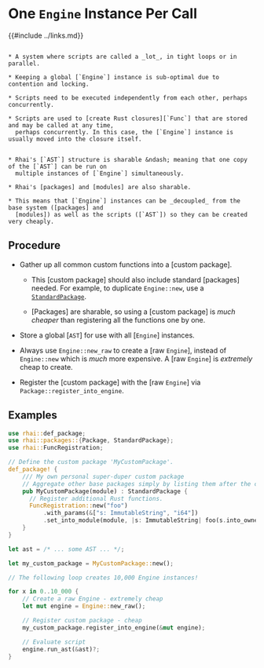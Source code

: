 One `Engine` Instance Per Call
==============================

{{#include ../links.md}}


```admonish info "Usage scenario"

* A system where scripts are called a _lot_, in tight loops or in parallel.

* Keeping a global [`Engine`] instance is sub-optimal due to contention and locking.

* Scripts need to be executed independently from each other, perhaps concurrently.

* Scripts are used to [create Rust closures][`Func`] that are stored and may be called at any time,
  perhaps concurrently. In this case, the [`Engine`] instance is usually moved into the closure itself.
```

```admonish abstract "Key concepts"

* Rhai's [`AST`] structure is sharable &ndash; meaning that one copy of the [`AST`] can be run on
  multiple instances of [`Engine`] simultaneously.

* Rhai's [packages] and [modules] are also sharable.

* This means that [`Engine`] instances can be _decoupled_ from the base system ([packages] and
  [modules]) as well as the scripts ([`AST`]) so they can be created very cheaply.
```


Procedure
---------

* Gather up all common custom functions into a [custom package].

  * This [custom package] should also include standard [packages] needed. For example, to duplicate
    `Engine::new`, use a [`StandardPackage`]({{rootUrl}}/rust/packages/builtin.md).
  
  * [Packages] are sharable, so using a [custom package] is _much cheaper_ than registering all the
    functions one by one.

* Store a global [`AST`] for use with all [`Engine`] instances.

* Always use `Engine::new_raw` to create a [raw `Engine`], instead of `Engine::new` which is _much_
  more expensive. A [raw `Engine`] is _extremely_ cheap to create.

* Register the [custom package] with the [raw `Engine`] via `Package::register_into_engine`.


Examples
--------

```rust
use rhai::def_package;
use rhai::packages::{Package, StandardPackage};
use rhai::FuncRegistration;

// Define the custom package 'MyCustomPackage'.
def_package! {
    /// My own personal super-duper custom package
    // Aggregate other base packages simply by listing them after the colon.
    pub MyCustomPackage(module) : StandardPackage {
      // Register additional Rust functions.
      FuncRegistration::new("foo")
          .with_params(&["s: ImmutableString", "i64"])
          .set_into_module(module, |s: ImmutableString| foo(s.into_owned()));
    }
}

let ast = /* ... some AST ... */;

let my_custom_package = MyCustomPackage::new();

// The following loop creates 10,000 Engine instances!

for x in 0..10_000 {
    // Create a raw Engine - extremely cheap
    let mut engine = Engine::new_raw();

    // Register custom package - cheap
    my_custom_package.register_into_engine(&mut engine);

    // Evaluate script
    engine.run_ast(&ast)?;
}
```
